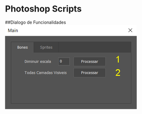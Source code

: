 # Photoshop Scripts

##Dialogo de Funcionalidades
<img src="https://raw.githubusercontent.com/LoveraSantiago/photoshopScripts/develop/imgs/dialog1.png?sanitize=true&raw=true">